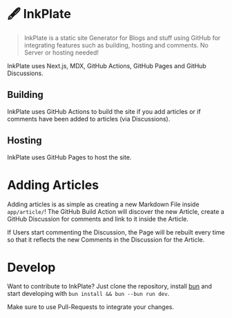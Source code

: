 # 🖋️ InkPlate

> InkPlate is a static site Generator for Blogs and stuff using GitHub for integrating features such as building, hosting and comments. No Server or hosting needed!

InkPlate uses Next.js, MDX, GitHub Actions, GitHub Pages and GitHub Discussions.

## Building

InkPlate uses GitHub Actions to build the site if you add articles or if comments have been added to articles (via Discussions).

## Hosting

InkPlate uses GitHub Pages to host the site.

# Adding Articles

Adding articles is as simple as creating a new Markdown File inside `app/article/`! The GitHub Build Action will discover the new Article, create a GitHub Discussion for comments and link to it inside the Article.

If Users start commenting the Discussion, the Page will be rebuilt every time so that it reflects the new Comments in the Discussion for the Article.

# Develop

Want to contribute to InkPlate? Just clone the repository, install [bun](https://bun.sh/) and start developing with `bun install && bun --bun run dev`.

Make sure to use Pull-Requests to integrate your changes.